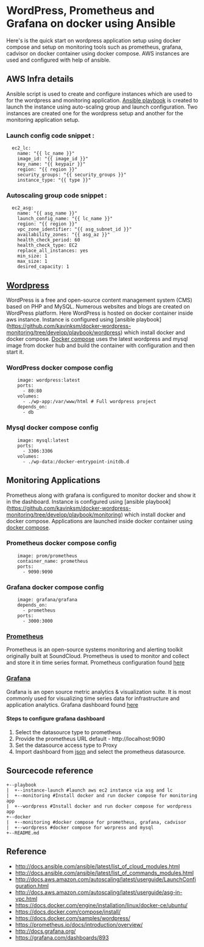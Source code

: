 # WordPress, Prometheus and Grafana on docker using Ansible

Here's is the quick start on wordpress application setup using docker compose and setup on monitoring tools such as prometheus, grafana, cadvisor on docker container using docker compose. AWS instances are used and configured with help of ansible.

## AWS Infra details
Ansible script is used to create and configure instances which are used to for the wordpress and monitoring application. [Ansible playbook](https://github.com/kavinksm/docker-wordpress-monitoring/tree/develop/playbook/instance-launch) is created to launch the instance using auto-scaling group and launch configuration. Two instances are created one for the wordpress setup and another for the monitoring application setup.

### Launch config code snippet :
```- name: Create Launch configuration
  ec2_lc:
    name: "{{ lc_name }}"
    image_id: "{{ image_id }}"
    key_name: "{{ keypair }}"
    region: "{{ region }}"
    security_groups: "{{ security_groups }}"
    instance_type: "{{ type }}"
```

### Autoscaling group code snippet :
```- name: Create Auto scaling group
  ec2_asg:
    name: "{{ asg_name }}"
    launch_config_name: "{{ lc_name }}"
    region: "{{ region }}"
    vpc_zone_identifier: "{{ asg_subnet_id }}"
    availability_zones: "{{ asg_az }}"
    health_check_period: 60
    health_check_type: EC2
    replace_all_instances: yes
    min_size: 1
    max_size: 1
    desired_capacity: 1
```

## [Wordpress](https://wordpress.org/)
WordPress is a free and open-source content management system (CMS) based on PHP and MySQL. Numerous websites and blogs are created on WordPress platform. 
Here WordPress is hosted on docker container inside aws instance. Instance is configured using [ansible playbook] (https://github.com/kavinksm/docker-wordpress-monitoring/tree/develop/playbook/wordpress) which install docker and docker compose. [Docker compose](https://github.com/kavinksm/docker-wordpress-monitoring/tree/develop/docker/wordpress) uses the latest wordpress and mysql image from docker hub and build the container with configuration and then start it.

### WordPress docker compose config
```  wordpress:
    image: wordpress:latest
    ports:
      - 80:80
    volumes:
      - ./wp-app:/var/www/html # Full wordpress project
    depends_on:
      - db
```

### Mysql docker compose config
```  db:
    image: mysql:latest
    ports:
      - 3306:3306
    volumes:
      - ./wp-data:/docker-entrypoint-initdb.d
```

## Monitoring Applications
Prometheus along with grafana is configured to monitor docker and show it in the dashboard. Instance is configured using [ansible playbook] (https://github.com/kavinksm/docker-wordpress-monitoring/tree/develop/playbook/monitoring) which install docker and docker compose. Applications are launched inside docker container using [docker compose](https://github.com/kavinksm/docker-wordpress-monitoring/tree/develop/docker/monitoring).

### Prometheus docker compose config
``` prometheus:
    image: prom/prometheus
    container_name: prometheus
    ports:
      - 9090:9090
```

### Grafana docker compose config
```  grafana:
    image: grafana/grafana
    depends_on:
      - prometheus
    ports:
      - 3000:3000
```

### [Prometheus](https://prometheus.io)
Prometheus is an open-source systems monitoring and alerting toolkit originally built at SoundCloud. Prometheus is used to monitor and collect and store it in time series format. Prometheus configuration found [here](https://github.com/kavinksm/docker-wordpress-monitoring/tree/develop/docker/monitoring/prometheus)

### [Grafana](https://grafana.com/)
Grafana is an open source metric analytics & visualization suite. It is most commonly used for visualizing time series data for infrastructure and application analytics. Grafana dashboard found [here](https://github.com/kavinksm/docker-wordpress-monitoring/tree/develop/docker/monitoring/dashboards)

#### Steps to configure grafana dashboard
1. Select the datasource type to prometheus
2. Provide the prometheus URL default - http://localhost:9090
3. Set the datasource access type to Proxy
4. Import dashboard from [json](https://github.com/kavinksm/docker-wordpress-monitoring/blob/develop/docker/monitoring/dashboards/docker_monitoring.json) and select the prometheus datasource.

## Sourcecode reference
```
+--playbook
|  +--instance-launch #launch aws ec2 instance via asg and lc
|  +--monitoring #Install docker and run docker compose for monitoring app
|  +--wordpress #Install docker and run docker compose for wordpress app
+--docker
|  +--monitoring #docker compose for prometheus, grafana, cadvisor
|  +--wordpress #docker compose for worpress and mysql
+--README.md
```

## Reference
* http://docs.ansible.com/ansible/latest/list_of_cloud_modules.html
* http://docs.ansible.com/ansible/latest/list_of_commands_modules.html
* http://docs.aws.amazon.com/autoscaling/latest/userguide/LaunchConfiguration.html
* http://docs.aws.amazon.com/autoscaling/latest/userguide/asg-in-vpc.html
* https://docs.docker.com/engine/installation/linux/docker-ce/ubuntu/
* https://docs.docker.com/compose/install/
* https://docs.docker.com/samples/wordpress/
* https://prometheus.io/docs/introduction/overview/
* http://docs.grafana.org/
* https://grafana.com/dashboards/893

